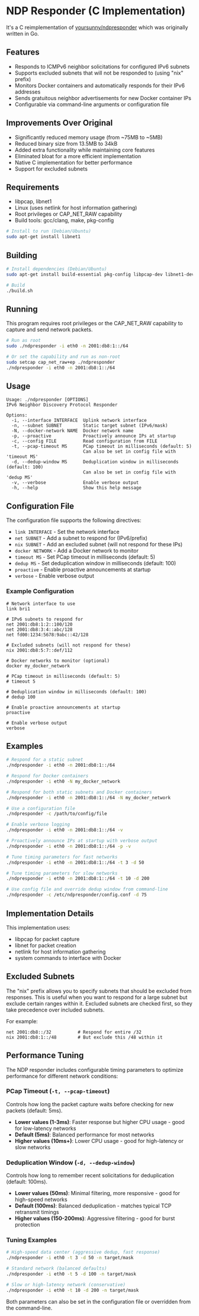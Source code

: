 # NDP Responder (C Implementation)

It's a C reimplementation of [yoursunny/ndpresponder](https://github.com/yoursunny/ndpresponder) which was originally written in Go.

## Features

- Responds to ICMPv6 neighbor solicitations for configured IPv6 subnets
- Supports excluded subnets that will not be responded to (using "nix" prefix)
- Monitors Docker containers and automatically responds for their IPv6 addresses
- Sends gratuitous neighbor advertisements for new Docker container IPs
- Configurable via command-line arguments or configuration file

## Improvements Over Original

- Significantly reduced memory usage (from ~75MB to ~5MB)
- Reduced binary size from 13.5MB to 34kB
- Added extra functionality while maintaining core features
- Eliminated bloat for a more efficient implementation
- Native C implementation for better performance
- Support for excluded subnets

## Requirements

- libpcap, libnet1
- Linux (uses netlink for host information gathering)
- Root privileges or CAP_NET_RAW capability
- Build tools: gcc/clang, make, pkg-config

```bash
# Install to run (Debian/Ubuntu)
sudo apt-get install libnet1
```

## Building

```bash
# Install dependencies (Debian/Ubuntu)
sudo apt-get install build-essential pkg-config libpcap-dev libnet1-dev

# Build
./build.sh
```

## Running

This program requires root privileges or the CAP_NET_RAW capability to capture and send network packets.

```bash
# Run as root
sudo ./ndpresponder -i eth0 -n 2001:db8:1::/64

# Or set the capability and run as non-root
sudo setcap cap_net_raw+ep ./ndpresponder
./ndpresponder -i eth0 -n 2001:db8:1::/64
```

## Usage

```
Usage: ./ndpresponder [OPTIONS]
IPv6 Neighbor Discovery Protocol Responder

Options:
  -i, --interface INTERFACE  Uplink network interface
  -n, --subnet SUBNET        Static target subnet (IPv6/mask)
  -N, --docker-network NAME  Docker network name
  -p, --proactive            Proactively announce IPs at startup
  -c, --config FILE          Read configuration from FILE
  -t, --pcap-timeout MS      PCap timeout in milliseconds (default: 5)
                             Can also be set in config file with 'timeout MS'
  -d, --dedup-window MS      Deduplication window in milliseconds (default: 100)
                             Can also be set in config file with 'dedup MS'
  -v, --verbose              Enable verbose output
  -h, --help                 Show this help message
```

## Configuration File

The configuration file supports the following directives:

- `link INTERFACE` - Set the network interface
- `net SUBNET` - Add a subnet to respond for (IPv6/prefix)
- `nix SUBNET` - Add an excluded subnet (will not respond for these IPs)
- `docker NETWORK` - Add a Docker network to monitor
- `timeout MS` - Set PCap timeout in milliseconds (default: 5)
- `dedup MS` - Set deduplication window in milliseconds (default: 100)
- `proactive` - Enable proactive announcements at startup
- `verbose` - Enable verbose output

### Example Configuration

```
# Network interface to use
link bri1

# IPv6 subnets to respond for
net 2001:db8:1:2::100/120
net 2001:db8:3:4::abc/128
net fd00:1234:5678:9abc::42/128

# Excluded subnets (will not respond for these)
nix 2001:db8:5:7::def/112

# Docker networks to monitor (optional)
docker my_docker_network

# PCap timeout in milliseconds (default: 5)
# timeout 5

# Deduplication window in milliseconds (default: 100)
# dedup 100

# Enable proactive announcements at startup
proactive

# Enable verbose output
verbose
```

## Examples

```bash
# Respond for a static subnet
./ndpresponder -i eth0 -n 2001:db8:1::/64

# Respond for Docker containers
./ndpresponder -i eth0 -N my_docker_network

# Respond for both static subnets and Docker containers
./ndpresponder -i eth0 -n 2001:db8:1::/64 -N my_docker_network

# Use a configuration file
./ndpresponder -c /path/to/config/file

# Enable verbose logging
./ndpresponder -i eth0 -n 2001:db8:1::/64 -v

# Proactively announce IPs at startup with verbose output
./ndpresponder -i eth0 -n 2001:db8:1::/64 -p -v

# Tune timing parameters for fast networks
./ndpresponder -i eth0 -n 2001:db8:1::/64 -t 3 -d 50

# Tune timing parameters for slow networks
./ndpresponder -i eth0 -n 2001:db8:1::/64 -t 10 -d 200

# Use config file and override dedup window from command-line
./ndpresponder -c /etc/ndpresponder/config.conf -d 75
```

## Implementation Details

This implementation uses:
- libpcap for packet capture
- libnet for packet creation
- netlink for host information gathering
- system commands to interface with Docker

## Excluded Subnets

The "nix" prefix allows you to specify subnets that should be excluded from responses. This is useful when you want to respond for a large subnet but exclude certain ranges within it. Excluded subnets are checked first, so they take precedence over included subnets.

For example:
```
net 2001:db8::/32          # Respond for entire /32
nix 2001:db8:1::/48        # But exclude this /48 within it
```

## Performance Tuning

The NDP responder includes configurable timing parameters to optimize performance for different network conditions:

### PCap Timeout (`-t, --pcap-timeout`)
Controls how long the packet capture waits before checking for new packets (default: 5ms).
- **Lower values (1-3ms)**: Faster response but higher CPU usage - good for low-latency networks
- **Default (5ms)**: Balanced performance for most networks
- **Higher values (10ms+)**: Lower CPU usage - good for high-latency or slow networks

### Deduplication Window (`-d, --dedup-window`)
Controls how long to remember recent solicitations for deduplication (default: 100ms).
- **Lower values (50ms)**: Minimal filtering, more responsive - good for high-speed networks
- **Default (100ms)**: Balanced deduplication - matches typical TCP retransmit timings
- **Higher values (150-200ms)**: Aggressive filtering - good for burst protection

### Tuning Examples

```bash
# High-speed data center (aggressive dedup, fast response)
./ndpresponder -i eth0 -t 3 -d 50 -n target/mask

# Standard network (balanced defaults)
./ndpresponder -i eth0 -t 5 -d 100 -n target/mask

# Slow or high-latency network (conservative)
./ndpresponder -i eth0 -t 10 -d 200 -n target/mask
```

Both parameters can also be set in the configuration file or overridden from the command-line.

